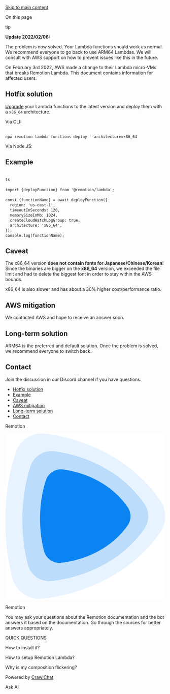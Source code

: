 [Skip to main content](https://www.remotion.dev/docs/lambda/feb-2022-outage#__docusaurus_skipToContent_fallback)

On this page

tip

**Update 2022/02/06:**

The problem is now solved. Your Lambda functions should work as normal. We recommend everyone to go back to use ARM64 Lambdas. We will consult with AWS support on how to prevent issues like this in the future.

On February 3rd 2022, AWS made a change to their Lambda micro-VMs that breaks Remotion Lambda. This document contains information for affected users.

## Hotfix solution [​](https://www.remotion.dev/docs/lambda/feb-2022-outage\#hotfix-solution "Direct link to Hotfix solution")

[Upgrade](https://www.remotion.dev/docs/lambda/upgrading) your Lambda functions to the latest version and deploy them with a `x86_64` architecture.

Via CLI:

```

npx remotion lambda functions deploy --architecture=x86_64
```

Via Node.JS:

## Example [​](https://www.remotion.dev/docs/lambda/feb-2022-outage\#example "Direct link to Example")

```

ts

import {deployFunction} from '@remotion/lambda';

const {functionName} = await deployFunction({
  region: 'us-east-1',
  timeoutInSeconds: 120,
  memorySizeInMb: 1024,
  createCloudWatchLogGroup: true,
  architecture: 'x86_64',
});
console.log(functionName);
```

## Caveat [​](https://www.remotion.dev/docs/lambda/feb-2022-outage\#caveat "Direct link to Caveat")

The x86\_64 version **does not contain fonts for Japanese/Chinese/Korean**! Since the binaries are bigger on the **x86\_64** version, we exceeded the file limit and had to delete the biggest font in order to stay within the AWS bounds.

x86\_64 is also slower and has about a 30% higher cost/performance ratio.

## AWS mitigation [​](https://www.remotion.dev/docs/lambda/feb-2022-outage\#aws-mitigation "Direct link to AWS mitigation")

We contacted AWS and hope to receive an answer soon.

## Long-term solution [​](https://www.remotion.dev/docs/lambda/feb-2022-outage\#long-term-solution "Direct link to Long-term solution")

ARM64 is the preferred and default solution. Once the problem is solved, we recommend everyone to switch back.

## Contact [​](https://www.remotion.dev/docs/lambda/feb-2022-outage\#contact "Direct link to Contact")

Join the discussion in our Discord channel if you have questions.

- [Hotfix solution](https://www.remotion.dev/docs/lambda/feb-2022-outage#hotfix-solution)
- [Example](https://www.remotion.dev/docs/lambda/feb-2022-outage#example)
- [Caveat](https://www.remotion.dev/docs/lambda/feb-2022-outage#caveat)
- [AWS mitigation](https://www.remotion.dev/docs/lambda/feb-2022-outage#aws-mitigation)
- [Long-term solution](https://www.remotion.dev/docs/lambda/feb-2022-outage#long-term-solution)
- [Contact](https://www.remotion.dev/docs/lambda/feb-2022-outage#contact)

Remotion

![Logo](https://raw.githubusercontent.com/remotion-dev/brand/refs/heads/main/logo.svg)

Remotion

You may ask your questions about the Remotion documentation and the bot answers it based on the documentation. Go through the sources for better answers appropriately.

QUICK QUESTIONS

How to install it?

How to setup Remotion Lambda?

Why is my composition flickering?

Powered by [CrawlChat](https://crawlchat.app/?ref=powered-by-remotion)

Ask AI